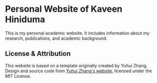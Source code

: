 # Personal Website of Kaveen Hiniduma

This is my personal academic website. It includes information about my research, publications, and academic background.

## License & Attribution

This website is based on a template originally created by Yuhui Zhang.
Design and source code from [Yuhui Zhang's website](https://cs.stanford.edu/~yuhuiz/), licensed under the MIT License.
